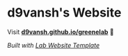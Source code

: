 
# d9vansh's Website

Visit **[d9vansh.github.io/greenelab](https://d9vansh.github.io/greenelab)** 🚀

_Built with [Lab Website Template](https://greene-lab.gitbook.io/lab-website-template-docs)_

